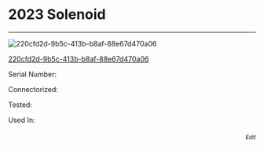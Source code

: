 # **2023 Solenoid**
---

![220cfd2d-9b5c-413b-b8af-88e67d470a06](https://mcquaidrobotics.github.io/inv/images/220cfd2d-9b5c-413b-b8af-88e67d470a06.png)

[220cfd2d-9b5c-413b-b8af-88e67d470a06](https://mcquaidrobotics.github.io/inv/images/labels/lb-220cfd2d-9b5c-413b-b8af-88e67d470a06.png)

Serial Number: 

Connectorized: 

Tested: 

Used In: 


###### [<div style="text-align: right"><sub>Edit</sub></div>](https://github.com/McQuaidRobotics/inv/blob/main/guids/220cfd2d-9b5c-413b-b8af-88e67d470a06.md)

